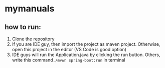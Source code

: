 # mymanuals

## how to run:
1. Clone the repository
2. If you are IDE guy, then import the project as maven project. Otherwise, open this project in the editor (VS Code is good option)
3. IDE guys will run the Application.java by clicking the run button. Others, write this command`./mvwn spring-boot:run` in terminal 